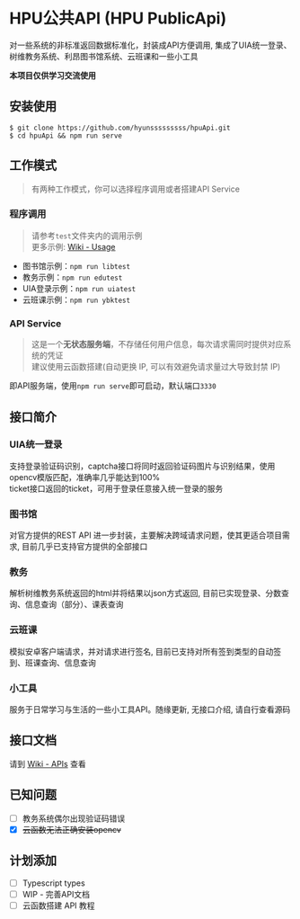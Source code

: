 # HPU公共API (HPU PublicApi)
对一些系统的非标准返回数据标准化，封装成API方便调用, 集成了UIA统一登录、树维教务系统、利昂图书馆系统、云班课和一些小工具  

**本项目仅供学习交流使用**

## 安装使用
```
$ git clone https://github.com/hyunsssssssss/hpuApi.git
$ cd hpuApi && npm run serve
```

## 工作模式
> 有两种工作模式，你可以选择程序调用或者搭建API Service

### 程序调用
> 请参考```test```文件夹内的调用示例  
> 更多示例: [Wiki - Usage](../../wiki/Usage)

- 图书馆示例：```npm run libtest```
- 教务示例：```npm run edutest```
- UIA登录示例：```npm run uiatest```
- 云班课示例：```npm run ybktest```

### API Service
> 这是一个**无状态服务端**，不存储任何用户信息，每次请求需同时提供对应系统的凭证  
> 建议使用云函数搭建(自动更换 IP, 可以有效避免请求量过大导致封禁 IP)

即API服务端，使用```npm run serve```即可启动，默认端口```3330```  

## 接口简介

### UIA统一登录
支持登录验证码识别，captcha接口将同时返回验证码图片与识别结果，使用opencv模版匹配，准确率几乎能达到100%  
ticket接口返回的ticket，可用于登录任意接入统一登录的服务  

### 图书馆
对官方提供的REST API 进一步封装，主要解决跨域请求问题，使其更适合项目需求, 目前几乎已支持官方提供的全部接口

### 教务
解析树维教务系统返回的html并将结果以json方式返回, 目前已实现登录、分数查询、信息查询（部分）、课表查询

### 云班课
模拟安卓客户端请求，并对请求进行签名, 目前已支持对所有签到类型的自动签到、班课查询、信息查询

### 小工具
服务于日常学习与生活的一些小工具API。随缘更新, 无接口介绍, 请自行查看源码

## 接口文档 
请到 [Wiki - APIs](../../wiki/apis) 查看

## 已知问题
- [ ] 教务系统偶尔出现验证码错误
- [x] <del>云函数无法正确安装opencv</del>

## 计划添加
- [ ] Typescript types
- [ ] WIP - 完善API文档
- [ ] 云函数搭建 API 教程
